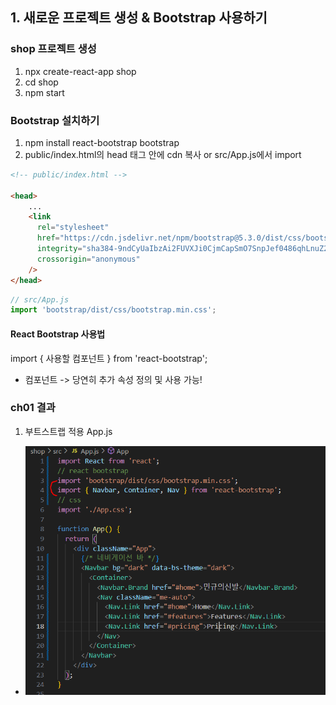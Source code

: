 ## 1. 새로운 프로젝트 생성 & Bootstrap 사용하기

### shop 프로젝트 생성
1. npx create-react-app shop
2. cd shop
3. npm start

### Bootstrap 설치하기
1. npm install react-bootstrap bootstrap
2. public/index.html의 head 태그 안에 cdn 복사 or src/App.js에서 import  

```html
<!-- public/index.html -->

<head>
    ...
    <link
      rel="stylesheet"
      href="https://cdn.jsdelivr.net/npm/bootstrap@5.3.0/dist/css/bootstrap.min.css"
      integrity="sha384-9ndCyUaIbzAi2FUVXJi0CjmCapSmO7SnpJef0486qhLnuZ2cdeRhO02iuK6FUUVM"
      crossorigin="anonymous"
    />
</head>
```
```javascript
// src/App.js
import 'bootstrap/dist/css/bootstrap.min.css';
```

#### React Bootstrap 사용법
import { 사용할 컴포넌트 } from 'react-bootstrap';
- 컴포넌트 -> 당연히 추가 속성 정의 및 사용 가능!

### ch01 결과
1. 부트스트랩 적용 App.js
- ![Alt text](<images/ch01/1-1. App.js 결과창.PNG>)